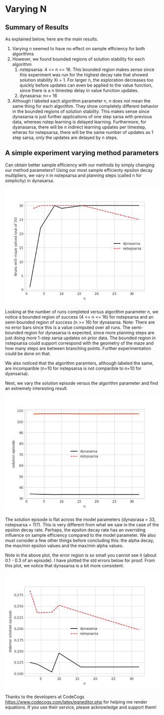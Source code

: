 # Varying N
## Summary of Results
As explained below, here are the main results.

1. Varying n seemed to have no effect on sample efficiency for both algorithms
1. However, we found bounded regions of solution stability for each algorithm
   1. nstepsarsa: 4 <= n <= 16. This bounded region makes sense since this experiment was run for the highest decay rate that showed solution stability Xi = 1. For larger n, the exploration decreases too quickly before updates can even be applied to the value function, since there is a n timestep delay in value function updates.
   1. dynasarsa:  n>= 16
1. Although I labeled each algorithm parameter n, n does not mean the same thing for each algorithm. They show completely different behavior in the bounded regions of solution stability. This makes sense since dynasarsa is just further applications of one step sarsa with previous data, whereas nstep learning is delayed learning. Furthermore, for dyanasarsa, there will be n indirect learning updates per timestep, wheras for nstepsarsa, there will be the same number of updates as 1 step sarsa, only the updates are delayed by n steps. 

## A simple experiment varying method parameters

Can obtain better sample efficiency with our methods by simply changing our method parameters? Using our most sample efficienty epsilon decay multipliers, we vary n in nstepsarsa and planning steps (called n for simplicity) in dynasarsa.

![Image of runscompleted vs n](https://github.com/lmc5190/RLdemo/blob/master/experiments/dynasarsa_vs_nstepsarsa/n/plots/ncompare_nrun_solved.png)


Looking at the number of runs completed versus algorithm parameter n, we notice a bounded region of success (4 <= n <= 16) for nstepsarsa and an semi-bounded region of success (n >= 16) for dynasarsa. Note: There are no error bars since this is a value computed over all runs. The semi-bounded region for dynasarsa is expected, since more planning steps are just doing more 1-step sarsa updates on prior data. The bounded region in nstepsarsa could support correspond with the geometry of the maze and how many steps are between branching points. Further experimentation could be done on that.

We also noticed that the algorithm paramters, although labeled the same, are incomparible (n=10 for nstepsarsa is not comparible to n=10 for dyansarsa).

Next, we vary the solution episode versus the algorithm parameter and find an extremely interesting result.

![Image of solutionep vs n](https://github.com/lmc5190/RLdemo/blob/master/experiments/dynasarsa_vs_nstepsarsa/n/plots/ncompare_solution_episode.png)

The solution episode is flat across the model parameters (dynasrasa = 33, nstepsarsa = 117). This is very different from what we saw in the case of the epsilon decay rate. Perhaps, the epsilon decay rate has an overriding influence on sample efficiency compared to the model parameter. We also must consider a few other things before concluding this: the alpha decay, the max/min epsilon values and the max/min alpha values.

Note in the above plot, the error region is so small you cannot see it (about 0.1 - 0.3 of an episode). I have plotted the std errors below for proof. From this plot, we notice that dynasarsa is a bit more consistent.

![Image of stderrors_insltnep vs n](https://github.com/lmc5190/RLdemo/blob/master/experiments/dynasarsa_vs_nstepsarsa/n/plots/ncompare_stderror_solution_episode.png)


Thanks to the developers at CodeCogs https://www.codecogs.com/latex/eqneditor.php for helping me render equations. If you use their service, please acknowledge and support them!
